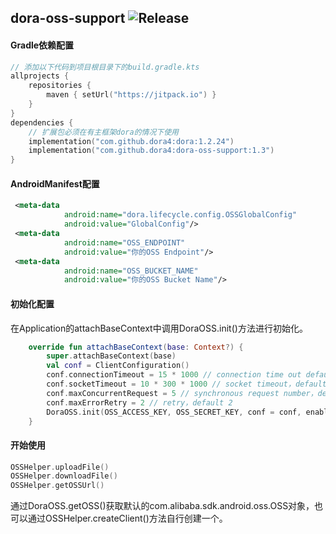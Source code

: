 dora-oss-support
![Release](https://jitpack.io/v/dora4/dora-oss-support.svg)
--------------------------------

#### Gradle依赖配置

```kotlin
// 添加以下代码到项目根目录下的build.gradle.kts
allprojects {
    repositories {
        maven { setUrl("https://jitpack.io") }
    }
}
dependencies {
    // 扩展包必须在有主框架dora的情况下使用
    implementation("com.github.dora4:dora:1.2.24")
    implementation("com.github.dora4:dora-oss-support:1.3")
}
```

#### AndroidManifest配置

```xml
 <meta-data
            android:name="dora.lifecycle.config.OSSGlobalConfig"
            android:value="GlobalConfig"/>
 <meta-data
            android:name="OSS_ENDPOINT"
            android:value="你的OSS Endpoint"/>
 <meta-data
            android:name="OSS_BUCKET_NAME"
            android:value="你的OSS Bucket Name"/>
```

#### 初始化配置
在Application的attachBaseContext中调用DoraOSS.init()方法进行初始化。
```kotlin
    override fun attachBaseContext(base: Context?) {
        super.attachBaseContext(base)
        val conf = ClientConfiguration()
        conf.connectionTimeout = 15 * 1000 // connection time out default 15s
        conf.socketTimeout = 10 * 300 * 1000 // socket timeout，default 5m
        conf.maxConcurrentRequest = 5 // synchronous request number，default 5
        conf.maxErrorRetry = 2 // retry，default 2
        DoraOSS.init(OSS_ACCESS_KEY, OSS_SECRET_KEY, conf = conf, enableLog = true)
    }
```

#### 开始使用

```kotlin
OSSHelper.uploadFile()
OSSHelper.downloadFile()
OSSHelper.getOSSUrl()
```
通过DoraOSS.getOSS()获取默认的com.alibaba.sdk.android.oss.OSS对象，也可以通过OSSHelper.createClient()方法自行创建一个。

